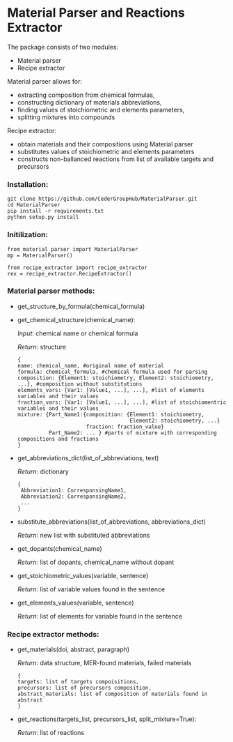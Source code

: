 # Material Parser and Reactions Extractor

The package consists of two modules:

 * Material parser
 * Recipe extractor

Material parser allows for:

 * extracting composition from chemical formulas,
 * constructing dictionary of materials abbreviations,
 * finding values of stoichiometric and elements parameters,
 * splitting mixtures into compounds

Recipe extractor:

 * obtain materials and their compositions using Material parser
 * substitutes values of stoichiometric and elements parameters
 * constructs non-ballanced reactions from list of available targets and precursors
 
### Installation:
```
git clone https://github.com/CederGroupHub/MaterialParser.git
cd MaterialParser
pip install -r requirements.txt
python setup.py install
```

### Initilization:
```
from material_parser import MaterialParser
mp = MaterialParser()

from recipe_extractor import recipe_extractor
rex = recipe_extractor.RecipeExtractor()
```

### Material parser methods:

 * get_structure_by_formula(chemical_formula)

 * get_chemical_structure(chemical_name):

    *Input*: chemical name or chemical formula
    
    *Return*: structure
    ```
    {
    name: chemical_name, #original name of material
    formula: chemical_formula, #chemical formula used for parsing
    composition: {Element1: stoichiometry, Element2: stoichiometry, ...}, #composition without substitutions
    elements_vars: [Var1: [Value1, ...], ...], #list of elements variables and their values
    fraction_vars: [Var1: [Value1, ...], ...], #list of stoichiomentric variables and their values
    mixture: {Part_Name1:{composition: {Element1: stoichiometry, 
                                        Element2: stoichiometry, ...}
                          fraction: fraction_value}
              Part_Name2: ... } #parts of mixture with corresponding compositions and fractions
    }
    ```

 * get_abbreviations_dict(list_of_abbreviations, text)
 
    *Return*: dictionary
    ```
    {
     Abbreviation1: CorresponsingName1,
     Abbreviation2: CorresponsingName2,
     ...
    }
    ```
    
 * substitute_abbreviations(list_of_abbreviations, abbreviations_dict)
 
   *Return:* new list with substituted abbreviations
   
 * get_dopants(chemical_name)
   
   *Return:* list of dopants, chemical_name without dopant
   
 * get_stoichiometric_values(variable, sentence)
 
    *Return:* list of variable values found in the sentence
    
 * get_elements_values(variable, sentence)
 
    *Return:* list of elements for variable found in the sentence


### Recipe extractor methods:

 * get_materials(doi, abstract, paragraph)

    *Return*: data structure, MER-found materials, failed materials
    ```
    {
    targets: list of targets compoisitions,
    precursors: list of precursors composition,
    abstract_materials: list of composition of materials found in abstract
    }
    ```

 * get_reactions(targets_list, precursors_list, split_mixture=True):

     *Return*: list of reactions
